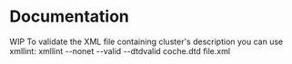 Documentation
=============

WIP
To validate the XML file containing cluster's description you can use xmllint:
xmllint --nonet --valid --dtdvalid coche.dtd file.xml 
